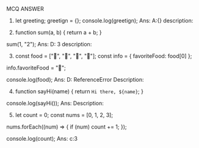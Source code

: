 <!-- # React + Vite

This template provides a minimal setup to get React working in Vite with HMR and some ESLint rules.

Currently, two official plugins are available:

- [@vitejs/plugin-react](https://github.com/vitejs/vite-plugin-react/blob/main/packages/plugin-react/README.md) uses [Babel](https://babeljs.io/) for Fast Refresh
- [@vitejs/plugin-react-swc](https://github.com/vitejs/vite-plugin-react-swc) uses [SWC](https://swc.rs/) for Fast Refresh -->

MCQ ANSWER
1. let greeting;
greetign = {};
console.log(greetign);
Ans: A:{}
description:

2. function sum(a, b) {
  return a + b;
}

sum(1, "2");
Ans: D: 3
description:

3. const food = ["🍕", "🍫", "🥑", "🍔"];
const info = { favoriteFood: food[0] };

info.favoriteFood = "🍝";

console.log(food);
Ans: D: ReferenceError
Description:

4. function sayHi(name) {
  return `Hi there, ${name}`;
}

console.log(sayHi());
Ans:
Description:

5. let count = 0;
const nums = [0, 1, 2, 3];

nums.forEach((num) => {
  if (num) count += 1;
});

console.log(count);
Ans: c:3
